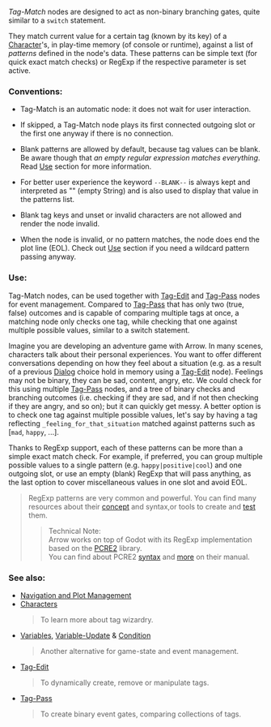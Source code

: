 
*Tag-Match* nodes are designed to act as non-binary branching gates, quite similar to a `switch` statement.

They match current value for a certain tag (known by its key) of a [Character][Characters]'s,
in play-time memory (of console or runtime), against a list of *patterns* defined in the node's data.
These patterns can be simple text (for quick exact match checks) or RegExp if the respective parameter is set active.

### Conventions:

+ Tag-Match is an automatic node: it does not wait for user interaction.

+ If skipped, a Tag-Match node plays its first connected outgoing slot
or the first one anyway if there is no connection.

+ Blank patterns are allowed by default, because tag values can be blank.
Be aware though that *an empty regular expression matches everything*.
Read [Use] section for more information.

+ For better user experience the keyword `--BLANK--` is always kept and interpreted as "" (empty String)
and is also used to display that value in the patterns list.

+ Blank tag keys and unset or invalid characters are not allowed and render the node invalid.

+ When the node is invalid, or no pattern matches, the node does end the plot line (EOL).
Check out [Use] section if you need a wildcard pattern passing anyway.

### Use:

Tag-Match nodes, can be used together with [Tag-Edit] and [Tag-Pass] nodes for event management.
Compared to [Tag-Pass] that has only two (true, false) outcomes and is capable of comparing multiple tags at once,
a matching node only checks one tag, while checking that one against multiple possible values, similar to a switch statement.

Imagine you are developing an adventure game with Arrow. In many scenes, characters talk about
their personal experiences. You want to offer different conversations depending on how they feel
about a situation (e.g. as a result of a previous [Dialog] choice hold in memory using a [Tag-Edit] node).
Feelings may not be binary, they can be sad, content, angry, etc.
We could check for this using multiple [Tag-Pass] nodes, and a tree of binary checks and branching outcomes
(i.e. checking if they are sad, and if not then checking if they are angry, and so on); but it can quickly get messy.
A better option is to check one tag against multiple possible values, let's say by having
a tag reflecting `_feeling_for_that_situation` matched against patterns such as [`mad`, `happy`, ...].

Thanks to RegExp support, each of these patterns can be more than a simple exact match check.
For example, if preferred, you can group multiple possible values to a single pattern (e.g. `happy|positive|cool`) and one outgoing slot,
or use an empty (blank) RegExp that will pass anything, as the last option to cover miscellaneous values in one slot and avoid EOL.

> RegExp patterns are very common and powerful. You can find many resources about their [concept][regexp-concept]
> and syntax,or tools to create and [test][regexp-test] them.
>
>> Technical Note:  
>> Arrow works on top of Godot with its RegExp implementation based on the [PCRE2][regexp-pcre2] library.  
>> You can find about PCRE2 [syntax][regexp-pcre2-syntax] and [more][regexp-pcre2-pat-ref] on their manual.

### See also:

+ [Navigation and Plot Management][navigation]
+ [Characters]
    > To learn more about tag wizardry.
+ [Variables], [Variable-Update] & [Condition]
    > Another alternative for game-state and event management.
+ [Tag-Edit]
    > To dynamically create, remove or manipulate tags.
+ [Tag-Pass]
    > To create binary event gates, comparing collections of tags.



<!-- internal -->
[Use]: #use
<!-- relative -->
[navigation]: ./navigation-and-plot-management
[Characters]: ./characters
[Tag-Edit]: ./tag-edit
[Tag-Pass]: ./tag-pass
[Dialog]: ./dialog
[Variables]: ./variables-and-logic
[Variable-Update]: ./variable-update
[Condition]: ./condition
<!-- absolute -->
[regexp-concept]: https://en.wikipedia.org/wiki/Regular_expression
[regexp-test]: https://regexr.com/
[regexp-pcre2]: https://www.pcre.org
[regexp-pcre2-syntax]: https://www.pcre.org/current/doc/html/pcre2syntax.html
[regexp-pcre2-pat-ref]: https://www.pcre.org/current/doc/html/pcre2pattern.html
